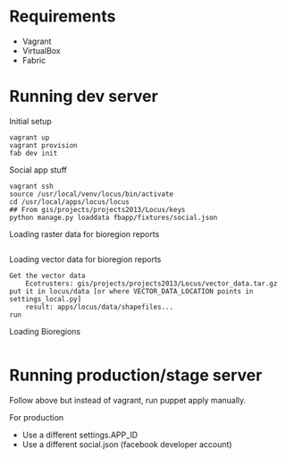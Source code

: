 # Requirements

* Vagrant
* VirtualBox
* Fabric

# Running dev server

Initial setup

	vagrant up 
	vagrant provision
	fab dev init

Social app stuff

	vagrant ssh
	source /usr/local/venv/locus/bin/activate
	cd /usr/local/apps/locus/locus
	## From gis/projects/projects2013/Locus/keys
	python manage.py loaddata fbapp/fixtures/social.json 

Loading raster data for bioregion reports
```

```

Loading vector data for bioregion reports
```
Get the vector data
	Ecotrusters: gis/projects/projects2013/Locus/vector_data.tar.gz
put it in locus/data [or where VECTOR_DATA_LOCATION points in settings_local.py]
	result: apps/locus/data/shapefiles...
run 

```

Loading Bioregions
```

```

# Running production/stage server

Follow above but instead of vagrant, run puppet apply manually.

For production
* Use a different settings.APP_ID
* Use a different social.json (facebook developer account)